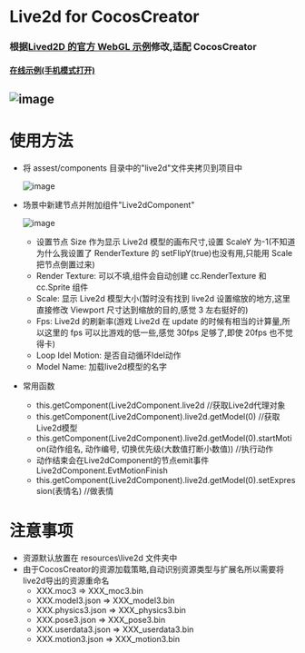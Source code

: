 # Live2d for CocosCreator

### 根据[Lived2D 的官方 WebGL 示例](https://github.com/Live2D/CubismWebSamples)修改,适配 CocosCreator

#### [在线示例(手机模式打开)](http://ltp.gitee.io/gym/cocos-creator/ShaderSample/live2d/web-mobile/index.html)
  ![image](https://github.com/playnb/Live2dForCocosCreator/blob/master/res/show.gif)
---

# 使用方法

- 将 assest/components 目录中的"live2d"文件夹拷贝到项目中

  ![image](https://github.com/playnb/Live2dForCocosCreator/blob/master/res/拷贝live2d.png)

- 场景中新建节点并附加组件"Live2dComponent"

  ![image](https://github.com/playnb/Live2dForCocosCreator/blob/master/res/设置组件信息.png)

  - 设置节点 Size 作为显示 Live2d 模型的画布尺寸,设置 ScaleY 为-1(不知道为什么我设置了 RenderTexture 的 setFlipY(true)也没有用,只能用 Scale 把节点倒置过来)
  - Render Texture: 可以不填,组件会自动创建 cc.RenderTexture 和 cc.Sprite 组件
  - Scale: 显示 Live2d 模型大小(暂时没有找到 live2d 设置缩放的地方,这里直接修改 Viewport 尺寸达到缩放的目的,感觉 3 左右挺好的)
  - Fps: Live2d 的刷新率(游戏 Live2d 在 update 的时候有相当的计算量,所以这里的 fps 可以比游戏的低一些,感觉 30fps 足够了,即使 20fps 也不觉得卡)
  - Loop Idel Motion: 是否自动循环Idel动作
  - Model Name: 加载live2d模型的名字
  
- 常用函数
  - this.getComponent(Live2dComponent.live2d //获取Live2d代理对象
  - this.getComponent(Live2dComponent).live2d.getModel(0) //获取Live2d模型
  - this.getComponent(Live2dComponent).live2d.getModel(0).startMotion(动作组名, 动作编号, 切换优先级(大数值打断小数值)) //执行动作
  - 动作结束会在Live2dComponent的节点emit事件Live2dComponent.EvtMotionFinish
  - this.getComponent(Live2dComponent).live2d.getModel(0).setExpression(表情名) //做表情

# 注意事项
- 资源默认放置在 resources\live2d 文件夹中
- 由于CocosCreator的资源加载策略,自动识别资源类型与扩展名所以需要将live2d导出的资源重命名
  - XXX.moc3 => XXX_moc3.bin
  - XXX.model3.json => XXX_model3.bin
  - XXX.physics3.json => XXX_physics3.bin
  - XXX.pose3.json => XXX_pose3.bin
  - XXX.userdata3.json => XXX_userdata3.bin
  - XXX.motion3.json => XXX_motion3.bin


